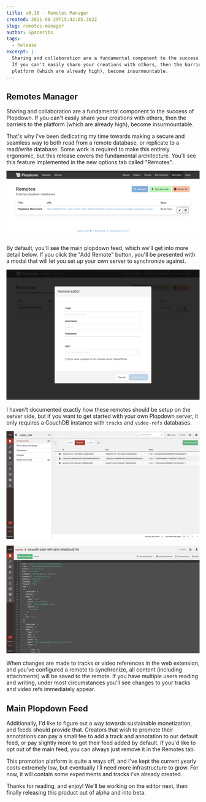 ```yaml
---
title: v0.10 - Remotes Manager
created: 2021-08-29T15:42:05.382Z
slug: remotes-manager
author: Spaceribs
tags:
  - Release
excerpt: |
  Sharing and collaboration are a fundamental component to the success of Plopdown.
  If you can't easily share your creations with others, then the barriers to the
  platform (which are already high), become insurmountable.
---
```


## Remotes Manager

Sharing and collaboration are a fundamental component to the success of Plopdown.
If you can't easily share your creations with others, then the barriers to the
platform (which are already high), become insurmountable.

That's why i've been dedicating my time towards making a secure and seamless
way to both read from a remote database, or replicate to a read/write database.
Some work is required to make this entirely ergonomic, but this release covers
the fundamental architecture. You'll see this feature implemented in the new options
tab called "Remotes".

![Remotes Tab](/assets/blog-content/remotes-page.png)

By default, you'll see the main plopdown feed, which we'll get into more detail below.
If you click the "Add Remote" button, you'll be presented with a modal that will
let you set up your own server to synchronize against.

![Remote Editor](/assets/blog-content/remote-editor.png)

I haven't documented exactly how these remotes should be setup on the server side,
but if you want to get started with your own Plopdown server, it only requires a
CouchDB instance with `tracks` and `video-refs` databases.

![Video References Database](/assets/blog-content/server-video-refs.png)

![Track on Database](/assets/blog-content/server-tracks.png)

When changes are made to tracks or video references in the web extension, and
you've configured a remote to synchronize, all content (including attachments)
will be saved to the remote. If you have multiple users reading and writing,
under most circumstances you'll see changes to your tracks and video refs
immediately appear.

## Main Plopdown Feed

Additionally, I'd like to figure out a way towards sustainable monetization,
and feeds should provide that. Creators that wish to promote their annotations
can pay a small fee to add a track and annotation to our default feed, or pay
slightly more to get their feed added by default. If you'd like to opt out of
the main feed, you can always just remove it in the Remotes tab.

This promotion platform is quite a ways off, and I've kept the current yearly
costs extremely low, but eventually I'll need more infrastructure to grow. For
now, it will contain some experiments and tracks i've already created.

Thanks for reading, and enjoy! We'll be working on the editor next, then
finally releasing this product out of alpha and into beta.
